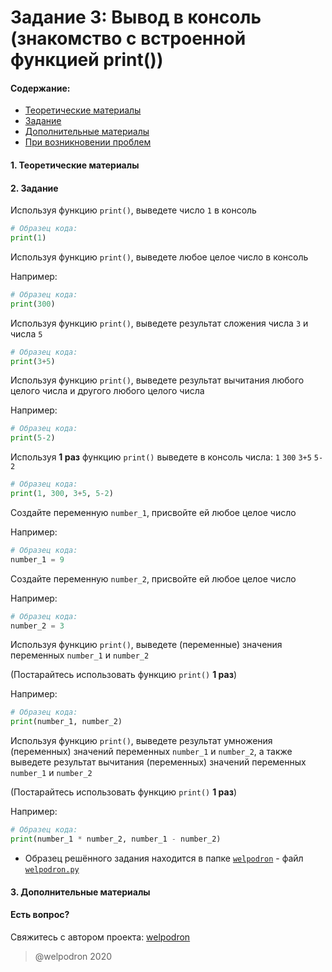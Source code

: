# Задание 3: Вывод в консоль (знакомство с встроенной функцией print())

#### Содержание:

+ [Теоретические материалы](#THEORETICAL_MATERIALS)
+ [Задание](#TASK)
+ [Дополнительные материалы](#ADDITIONAL_MATERIALS)
+ [При возникновении проблем](#ISSUES)

#### <a name="THEORETICAL_MATERIALS"></a> 1. Теоретические материалы



#### <a name="TASK"></a> 2. Задание

Используя функцию `print()`, выведете число `1` в консоль

```python
# Образец кода: 
print(1)
```

Используя функцию `print()`, выведете любое целое число в консоль

Например: 

```python
# Образец кода: 
print(300)
```

Используя функцию `print()`, выведете результат сложения числа `3` и числа `5`

```python
# Образец кода: 
print(3+5)
```

Используя функцию `print()`, выведете результат вычитания любого целого числа и другого любого целого числа

Например: 

```python
# Образец кода: 
print(5-2)
```

Используя **1 раз** функцию `print()` выведете в консоль числа: `1` `300` `3+5` `5-2`

```python
# Образец кода: 
print(1, 300, 3+5, 5-2)
```

Создайте переменную `number_1`, присвойте ей любое целое число

Например: 

```python
# Образец кода: 
number_1 = 9
```

Создайте переменную `number_2`, присвойте ей любое целое число

Например: 

```python
# Образец кода: 
number_2 = 3
```

Используя функцию `print()`, выведете (переменные) значения переменных `number_1` и `number_2`

(Постарайтесь использовать функцию `print()` **1 раз**)

Например: 

```python
# Образец кода: 
print(number_1, number_2) 
```

Используя функцию `print()`, выведете результат умножения (переменных) значений переменных `number_1` и `number_2`, а также выведете результат вычитания (переменных) значений переменных `number_1` и `number_2`

(Постарайтесь использовать функцию `print()` **1 раз**)

Например: 

```python
# Образец кода: 
print(number_1 * number_2, number_1 - number_2)
```

* Образец решённого задания находится в папке <a href="./welpodron">`welpodron`</a> - файл <a href="./welpodron/welpodron.py">`welpodron.py`</a>

#### <a name="ADDITIONAL_MATERIALS"></a> 3. Дополнительные материалы



#### <a name="ISSUES"></a> Есть вопрос?

Свяжитесь с автором проекта: [welpodron](https://vk.com/welpodron)

> @welpodron 2020